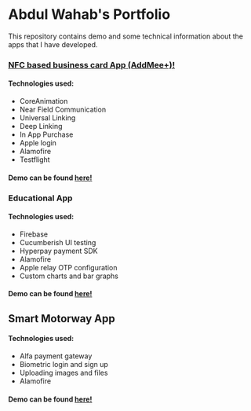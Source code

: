 # Abdul Wahab's Portfolio
This repository contains demo and some technical information about the apps that I have developed.

### [NFC based business card App (AddMee+)!](https://github.com/wahab202/portfolio/blob/main/AddMee.md)
#### Technologies used:
* CoreAnimation
* Near Field Communication
* Universal Linking
* Deep Linking
* In App Purchase
* Apple login
* Alamofire
* Testflight
#### Demo can be found [here!](https://github.com/wahab202/portfolio/blob/main/AddMee.md)

### Educational App
#### Technologies used:
* Firebase
* Cucumberish UI testing
* Hyperpay payment SDK
* Alamofire
* Apple relay OTP configuration
* Custom charts and bar graphs
#### Demo can be found [here!](https://github.com/wahab202/portfolio/blob/main/EducationalApp.md)

## Smart Motorway App
#### Technologies used:
* Alfa payment gateway
* Biometric login and sign up
* Uploading images and files
* Alamofire
#### Demo can be found [here!](https://github.com/wahab202/portfolio/blob/main/SmartMotorway.md)
